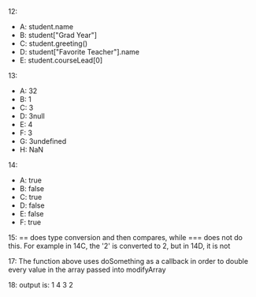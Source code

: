 12:
- A: student.name
- B: student["Grad Year"]
- C: student.greeting()
- D: student["Favorite Teacher"].name
- E: student.courseLead[0]

13:
- A: 32
- B: 1
- C: 3
- D: 3null
- E: 4
- F: 3
- G: 3undefined
- H: NaN

14:
- A: true
- B: false
- C: true
- D: false
- E: false
- F: true

15: == does type conversion and then compares, while === does not do this. For example in 14C, the '2' is converted to 2, but in 14D, it is not

17: The function above uses doSomething as a callback in order to double every value in the array passed into modifyArray

18: output is:
1
4
3
2
